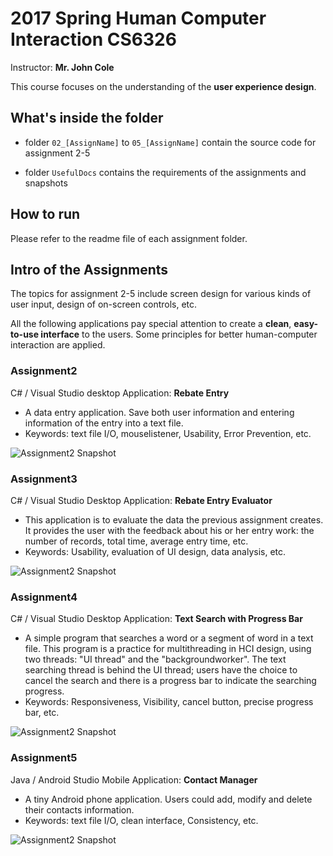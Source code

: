# 2017 Spring Human Computer Interaction CS6326
Instructor: **Mr. John Cole**

This course focuses on the understanding of the **user experience design**.  

## What's inside the folder
- folder `02_[AssignName]` to `05_[AssignName]` contain the source code for assignment 2-5

- folder `UsefulDocs` contains the requirements of the assignments and snapshots

## How to run
Please refer to the readme file of each assignment folder.

## Intro of the Assignments
The topics for assignment 2-5 include screen design for various kinds of user input, design of on-screen controls, etc.  

All the following applications pay special attention to create a **clean**, **easy-to-use interface** to the users. Some principles for better human-computer interaction are applied.

### Assignment2
C# / Visual Studio desktop Application: **Rebate Entry**

- A data entry application. Save both user information and entering information of the entry into a text file.
- Keywords: text file I/O, mouselistener, Usability, Error Prevention, etc.

![Assignment2 Snapshot](UsefulDocs/02entry1.png)


### Assignment3
C# / Visual Studio Desktop Application: **Rebate Entry Evaluator**

- This application is to evaluate the data the previous assignment creates. It provides the user with the feedback about his or her entry work: the number of records, total time, average entry time, etc.
- Keywords: Usability, evaluation of UI design, data analysis, etc.

![Assignment2 Snapshot](UsefulDocs/03entry2.png)

### Assignment4
C# / Visual Studio Desktop Application: **Text Search with Progress Bar**

- A simple program that searches a word or a segment of word in a text file. This program is a practice for multithreading in HCI design, using two threads: "UI thread" and the "backgroundworker". The text searching thread is behind the UI thread; users have the choice to cancel the search and there is a progress bar to indicate the searching progress.
- Keywords: Responsiveness, Visibility, cancel button, precise progress bar, etc.

![Assignment2 Snapshot](UsefulDocs/04textsearch.png)

### Assignment5
Java / Android Studio Mobile Application: **Contact Manager**

- A tiny Android phone application. Users could add, modify and delete their contacts information.
- Keywords: text file I/O, clean interface, Consistency, etc.

![Assignment2 Snapshot](UsefulDocs/05contactmg.png)
